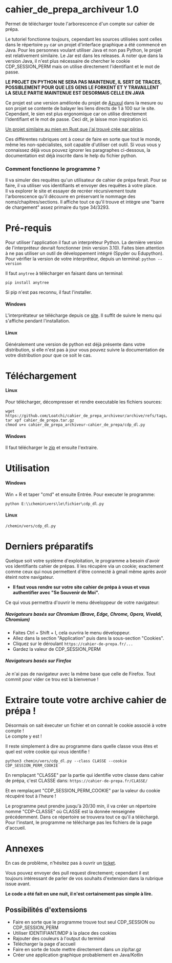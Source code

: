 # cahier_de_prepa_archiveur 1.0
Permet de télécharger toute l'arborescence d'un compte sur cahier de prépa.

Le tutoriel fonctionne toujours, cependant les sources utilisées sont celles dans le répertoire `py` car un projet d'interface graphique a été commencé en Java.
Pour les personnes voulant utiliser Java et non pas Python, le projet est relativement similaire. Le Jar est dans les releases. A noter que dans la version Java, il n'est plus nécessaire de chercher le cookie CDP_SESSION_PERM mais on utilise directement l'identifiant et le mot de passe.

__LE PROJET EN PYTHON NE SERA PAS MAINTENUE, IL SERT DE TRACES, POSSIBLEMENT POUR QUE LES GENS LE FORKENT ET Y TRAVAILLENT__</br>
__LA SEULE PARTIE MAINTENUE EST DESORMAIS CELLE EN JAVA__

Ce projet est une version améliorée du projet de [Azuxul](https://github.com/Azuxul/cahier-de-prepa-downloader) dans la mesure ou son projet se contente de balayer les liens directs de 1 à 100 sur le site. Cependant, le sien est plus ergonomique car on utilise directement l'identifiant et le mot de passe. Ceci dit, je laisse mon inspiration ici.</br>

[Un projet similaire au mien en Rust que j'ai trouvé crée par piirios](https://github.com/piirios/cdp-parser).

Ces différentes rubriques ont à coeur de faire en sorte que tout le monde, même les non-spécialistes, soit capable d'utiliser cet outil.
Si vous vous y connaissez déjà vous pouvez ignorer les paragraphes ci-dessous, la documentation est déjà inscrite dans le help du fichier python.

### Comment fonctionne le programme ?

Il va simuler des requêtes qu'un utilisateur de cahier de prépa ferait. Pour se faire, il va utiliser vos identifiants et envoyer des requêtes à votre place.</br>
Il va explorer le site et essayer de recréer récursivement toute l'arborescence qu'il découvre en préservant le nommage des noms/chapitres/sections.
Il affiche tout ce qu'il trouve et intègre une "barre de chargement" assez primaire du type 34/3293.

# Pré-requis

Pour utiliser l'application il faut un interpréteur Python. La dernière version de l'interpréteur devrait fonctionner (min version 3.10).
Faites bien attention à ne pas utiliser un outil de développement intégré (Spyder ou Edupython).
Pour vérifier la version de votre interpréteur, depuis un terminal:
`python --version`

Il faut `anytree` à télécharger en faisant dans un terminal:
```
pip install anytree
```

Si pip n'est pas reconnu, il faut l'installer.

#### Windows

L'interprétateur se télécharge depuis ce [site](https://www.python.org/downloads/). Il suffit de suivre le menu qui s'affiche pendant l'installation.

#### Linux

Généralement une version de python est déjà présente dans votre distribution, si elle n'est pas à jour vous pouvez suivre la documentation de votre distribution pour que ce soit le cas. 

# Téléchargement

#### Linux

Pour télécharger, décompresser et rendre executable les fichiers sources:
```
wget https://github.com/Loatchi/cahier_de_prepa_archiveur/archive/refs/tags/cahier_de_prepa.tar.gz
tar xpf cahier_de_prepa.tar.gz
chmod u+x cahier_de_prepa_archiveur-cahier_de_prepa/cdp_dl.py
```

#### Windows

Il faut télécharger le [zip](https://github.com/Loatchi/cahier_de_prepa_archiveur/releases/tag/cahier_de_prepa) et ensuite l'extraire.

# Utilisation

#### Windows

Win + R et taper "cmd" et ensuite Entrée.
Pour executer le programme:
```
python E:\\chemin\vers\le\fichier\cdp_dl.py
```

#### Linux

```
/chemin/vers/cdp_dl.py
```

# Derniers préparatifs

Quelque soit votre système d'exploitation, le programme a besoin d'avoir vos identifiants cahier de prépas. Il les récupère via un cookie; exactement comme ceux qui nous permettent d'être connecté à gmail même après avoir éteint notre navigateur.
*  __Il faut vous rendre sur votre site cahier de prépa à vous et vous authentifier avec "Se Souvenir de Moi".__

Ce qui vous permettra d'ouvrir le menu développeur de votre navigateur:

##### Navigateurs basés sur Chromium (Brave, Edge, Chrome, Opera, Vivaldi, Chromium)

*  Faites Ctrl + Shift + I, cela ouvrira le menu développeur.
*  Allez dans la section "Application" puis dans la sous-section "Cookies".
*  Cliquez sur le déroulant `https://cahier-de-prepa.fr/...`
*  Gardez la valeur de CDP_SESSION_PERM

##### Navigateurs basés sur Firefox

Je n'ai pas de navigateur avec la même base que celle de Firefox. Tout commit pour vider ce trou est la bienvenue !

# Extraire toute votre archive cahier de prépa !
 
Désormais on sait éxecuter un fichier et on connait le cookie associé à votre compte !</br>
Le compte y est !</br>

Il reste simplement à dire au programme dans quelle classe vous êtes et quel est votre cookie qui vous identifie !</br>
```
python3 chemin/vers/cdp_dl.py --class CLASSE --cookie CDP_SESSION_PERM_COOKIE
```

En remplaçant "CLASSE" par la partie qui identifie votre classe dans cahier de prépa, c'est CLASSE dans:
`https://cahier-de-prepa.fr/CLASSE/`</br>

Et en remplaçant "CDP_SESSION_PERM_COOKIE" par la valeur du cookie récupéré tout à l'heure !</br>

Le programme peut prendre jusqu'à 20/30 min, il va créer un répertoire nommé "CDP-CLASSE" où CLASSE est la donnée renseignée précédemment. Dans ce répertoire se trouvera tout ce qu'il a téléchargé. Pour l'instant, le programme ne télécharge pas les fichiers de la page d'accueil.

# Annexes

En cas de problème, n'hésitez pas à ouvrir un [ticket](https://github.com/Loatchi/cahier_de_prepa_archiveur/issues).</br>

Vous pouvez envoyer des pull request directement; cependant il est toujours intéressant de parler de vos souhaits d'extension dans la rubrique issue avant.</br>

**Le code a été fait en une nuit, il n'est certainement pas simple à lire.**

## Possibilités d'extensions

*  Faire en sorte que le programme trouve tout seul CDP_SESSION ou CDP_SESSION_PERM
*  Utiliser IDENTIFIANT/MDP à la place des cookies
*  Rajouter des couleurs à l'output du terminal
*  Télécharger la page d'accueil
*  Faire en sorte de toute mettre directement dans un zip/tar.gz
*  Créer une application graphique probablement en Java/Kotlin

 
